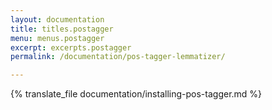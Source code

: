 ```yaml
---
layout: documentation
title: titles.postagger
menu: menus.postagger
excerpt: excerpts.postagger
permalink: /documentation/pos-tagger-lemmatizer/

---
```

{% translate_file documentation/installing-pos-tagger.md %}
